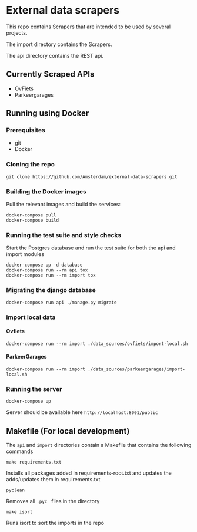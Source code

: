 # External data scrapers

This repo contains Scrapers that are intended to be used by several projects.

The import directory contains the Scrapers.

The api directory contains the REST api.

## Currently Scraped APIs

- OvFiets
- Parkeergarages

## Running using Docker

### Prerequisites

* git
* Docker

### Cloning the repo

```
git clone https://github.com/Amsterdam/external-data-scrapers.git 
```
### Building the Docker images

Pull the relevant images and build the services:

```
docker-compose pull
docker-compose build
```

### Running the test suite and style checks

Start the Postgres database and run the test
suite for both the api and import modules

```
docker-compose up -d database
docker-compose run --rm api tox 
docker-compose run --rm import tox 
```

### Migrating the django database

```
docker-compose run api ./manage.py migrate
```

### Import local data
#### Ovfiets

```
docker-compose run --rm import ./data_sources/ovfiets/import-local.sh
```

#### ParkeerGarages

```
docker-compose run --rm import ./data_sources/parkeergarages/import-local.sh
```

### Running the server

```
docker-compose up
```

Server should be available here  `http://localhost:8001/public`


## Makefile (For local development)

The `api` and `import` directories contain a Makefile that contains the following commands

```
make requirements.txt
```

Installs all packages added in requirements-root.txt and updates the adds/updates them in requirements.txt

```
pyclean
```

Removes all `.pyc ` files in the directory

```
make isort
```

Runs isort to sort the imports in the repo